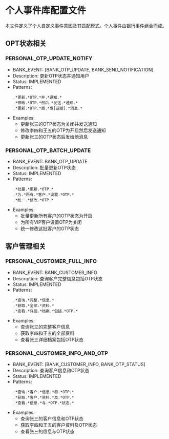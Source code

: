# 个人事件库配置文件

本文件定义了个人自定义事件意图及其匹配模式。个人事件由银行事件组合而成。

## OPT状态相关

### PERSONAL_OTP_UPDATE_NOTIFY
- BANK_EVENT: [BANK_OTP_UPDATE, BANK_SEND_NOTIFICATION]
- Description: 更新OTP状态并通知用户
- Status: IMPLEMENTED
- Patterns:
  ```
  .*更新.*OTP.*并.*通知.*
  .*修改.*OTP.*然后.*发送.*通知.*
  .*更新.*OTP.*后.*发[送给].*消息.*
  ```
- Examples:
  - 更新张三的OTP状态为关闭并发送通知
  - 修改李四和王五的OTP为开启然后发送通知
  - 更新张三的OTP状态后发给他消息

### PERSONAL_OTP_BATCH_UPDATE
- BANK_EVENT: BANK_OTP_UPDATE
- Description: 批量更新OTP状态
- Status: IMPLEMENTED
- Patterns:
  ```
  .*批量.*更新.*OTP.*
  .*为.*所有.*客户.*设置.*OTP.*
  .*统一.*修改.*OTP.*
  ```
- Examples:
  - 批量更新所有客户的OTP状态为开启
  - 为所有VIP客户设置OTP为关闭
  - 统一修改这批客户的OTP状态

## 客户管理相关

### PERSONAL_CUSTOMER_FULL_INFO
- BANK_EVENT: BANK_CUSTOMER_INFO
- Description: 查询客户完整信息包括OTP状态
- Status: IMPLEMENTED
- Patterns:
  ```
  .*查询.*完整.*信息.*
  .*获取.*全部.*资料.*
  .*查看.*详细.*档案.*包括.*OTP.*
  ```
- Examples:
  - 查询张三的完整客户信息
  - 获取李四和王五的全部资料
  - 查看张三详细档案包括OTP状态

### PERSONAL_CUSTOMER_INFO_AND_OTP
- BANK_EVENT: [BANK_CUSTOMER_INFO, BANK_OTP_STATUS]
- Description: 查询客户信息和OTP状态
- Status: IMPLEMENTED
- Patterns:
  ```
  .*查询.*客户.*信息.*和.*OTP.*
  .*获取.*客户.*资料.*及.*OTP.*
  .*查看.*信息.*与.*OTP.*状态.*
  ```
- Examples:
  - 查询张三的客户信息和OTP状态
  - 获取李四和王五的客户资料及OTP状态
  - 查看张三的信息与OTP状态 